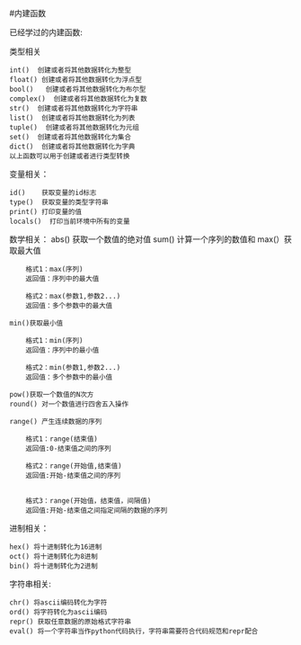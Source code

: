 #内建函数

已经学过的内建函数:

类型相关

	int()  创建或者将其他数据转化为整型
	float() 创建或者将其他数据转化为浮点型
	bool()	 创建或者将其他数据转化为布尔型
	complex()  创建或者将其他数据转化为复数
	str()  创建或者将其他数据转化为字符串
	list()  创建或者将其他数据转化为列表
	tuple()  创建或者将其他数据转化为元组
	set()  创建或者将其他数据转化为集合
	dict()  创建或者将其他数据转化为字典
	以上函数可以用于创建或者进行类型转换

变量相关：

	id()	获取变量的id标志
	type()  获取变量的类型字符串
	print() 打印变量的值
	locals()  打印当前环境中所有的变量

数学相关：
	abs() 获取一个数值的绝对值
	sum() 计算一个序列的数值和
	max(）获取最大值

		格式1：max(序列)
		返回值：序列中的最大值		

		格式2：max(参数1,参数2...)
		返回值：多个参数中的最大值

	min()获取最小值

		格式1：min(序列)
		返回值：序列中的最小值		

		格式2：min(参数1,参数2...)
		返回值：多个参数中的最小值

	pow()获取一个数值的N次方
	round() 对一个数值进行四舍五入操作

	range() 产生连续数据的序列

		格式1：range(结束值)
		返回值:0-结束值之间的序列

		格式2：range(开始值,结束值)
		返回值:开始-结束值之间的序列

		
		格式3：range(开始值，结束值，间隔值)
		返回值:开始-结束值之间指定间隔的数据的序列

进制相关：

	hex() 将十进制转化为16进制
	oct() 将十进制转化为8进制
	bin() 将十进制转化为2进制

字符串相关:

	chr() 将ascii编码转化为字符
	ord() 将字符转化为ascii编码
	repr() 获取任意数据的原始格式字符串
	eval() 将一个字符串当作python代码执行，字符串需要符合代码规范和repr配合

		